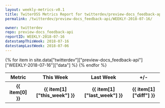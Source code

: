 ```yaml
---
layout: weekly-metrics-v0.1
title: TwiterOSS Metrics Report for twitterdev/preview-docs_feedback-api | WEEKLY-2018-07-16
permalink: /twitterdev/preview-docs_feedback-api/WEEKLY-2018-07-16/

owner: twitterdev
repo: preview-docs_feedback-api
reportID: WEEKLY-2018-07-16
datestampThisWeek: 2018-07-16
datestampLastWeek: 2018-07-06
---
```


<table style="width: 100%">
    <tr>
        <th>Metric</th>
        <th>This Week</th>
        <th>Last Week</th>
        <th>+/-</th>
    </tr>
    {% for item in site.data["twitterdev"]["preview-docs_feedback-api"]["WEEKLY-2018-07-16"]["data"] %}
    <tr>
        <th>{{ item[0] }}</th>
        <th>{{ item[1]["this_week"] }}</th>
        <th>{{ item[1]["last_week"] }}</th>
        <th>{{ item[1]["diff"] }}</th>
    </tr>
    {% endfor %}
</table>

